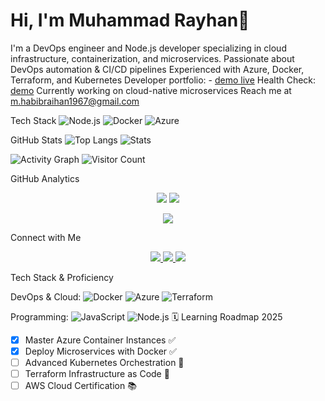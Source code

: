 # Hi, I'm Muhammad Rayhan👋
I'm a DevOps engineer and Node.js developer specializing in cloud infrastructure, containerization, and microservices.
Passionate about DevOps automation & CI/CD pipelines
Experienced with Azure, Docker, Terraform, and Kubernetes
Developer portfolio: - [demo live](`http://userservice-demo-0xray.eastus.azurecontainer.io:3001`)
Health Check: [demo](`http://userservice-demo-0xray.eastus.azurecontainer.io:3001/health`)
Currently working on cloud-native microservices
Reach me at [m.habibraihan1967@gmail.com](m.habibraihan1967@gmail.com)

Tech Stack
![Node.js](https://img.shields.io/badge/-Node.js-339933?style=flat&logo=node.js&logoColor=white)
![Docker](https://img.shields.io/badge/-Docker-2496ED?style=flat&logo=docker&logoColor=white)
![Azure](https://img.shields.io/badge/-Azure-0078D4?style=flat&logo=microsoft-azure&logoColor=white)

GitHub Stats
![Top Langs](https://github-readme-stats.vercel.app/api/top-langs/?username=Rayhan1967&layout=compact)
![Stats](https://github-readme-stats.vercel.app/api?username=Rayhan1967&show_icons=true)


![Activity Graph](https://github-readme-activity-graph.vercel.app/graph?username=Rayhan1967&theme=dracula)
![Visitor Count](https://komarev.com/ghpvc/?username=Rayhan1967&color=brightgreen)

GitHub Analytics
<p align="center">
  <img src="https://github-readme-stats.vercel.app/api?username=Rayhan1967&show_icons=true&theme=radical" />
  <img src="https://github-readme-streak-stats.herokuapp.com/?user=rayhan1967&theme=radical" />
</p>

<p align="center">
  <img src="https://github-readme-stats.vercel.app/api/top-langs/?username=rayhan1967&layout=compact&theme=radical" />
</p>
Connect with Me
<p align="center">
  <a href="https://linkedin.com/in/yourprofile">
    <img src="https://img.shields.io/badge/-LinkedIn-0077B5?style=for-the-badge&logo=linkedin&logoColor=white"/>
  </a>
  <a href="mailto:your@email.com">
    <img src="https://img.shields.io/badge/-Email-D14836?style=for-the-badge&logo=gmail&logoColor=white"/>
  </a>
  <a href="https://yourportfolio.com">
    <img src="https://img.shields.io/badge/-Portfolio-FF5722?style=for-the-badge&logo=google-chrome&logoColor=white"/>
  </a>
</p>
Tech Stack & Proficiency

DevOps & Cloud:
![Docker](https://img.shields.io/badge/Docker-90%25-blue?style=flat-square&logo=docker)
![Azure](https://img.shields.io/badge/Azure-85%25-blue?style=flat-square&logo=microsoft-azure)
![Terraform](https://img.shields.io/badge/Terraform-80%25-purple?style=flat-square&logo=terraform)

Programming:
![JavaScript](https://img.shields.io/badge/JavaScript-90%25-yellow?style=flat-square&logo=javascript)
![Node.js](https://img.shields.io/badge/Node.js-85%25-green?style=flat-square&logo=node.js)
🗓️ Learning Roadmap 2025
- [x] Master Azure Container Instances ✅
- [x] Deploy Microservices with Docker ✅
- [ ] Advanced Kubernetes Orchestration 🔄
- [ ] Terraform Infrastructure as Code 📅
- [ ] AWS Cloud Certification 📚
